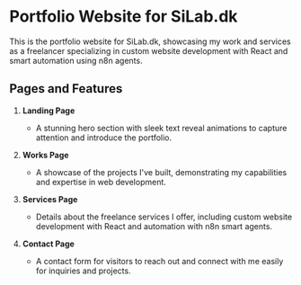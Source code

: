 # Portfolio Website for SiLab.dk

This is the portfolio website for SiLab.dk, showcasing my work and services as a freelancer specializing in custom website development with React and smart automation using n8n agents.

## Pages and Features

1. **Landing Page**
   - A stunning hero section with sleek text reveal animations to capture attention and introduce the portfolio.

2. **Works Page**
   - A showcase of the projects I've built, demonstrating my capabilities and expertise in web development.

3. **Services Page**
   - Details about the freelance services I offer, including custom website development with React and automation with n8n smart agents.

4. **Contact Page**
   - A contact form for visitors to reach out and connect with me easily for inquiries and projects.